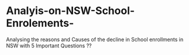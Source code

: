 # Analyis-on-NSW-School-Enrolements-
Analysing the reasons and Causes of the decline in School enrollments in NSW with 5 Important Questions ??
